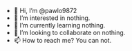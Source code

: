 - 👋 Hi, I’m @pawlo9872
- 👀 I’m interested in nothing.
- 🌱 I’m currently learning nothing.
- 💞️ I’m looking to collaborate on nothing.
- 📫 How to reach me? You can not.

<!---
pawlo9872/pawlo9872 is a ✨ special ✨ repository because its `README.md` (this file) appears on your GitHub profile.
You can click the Preview link to take a look at your changes.
--->

